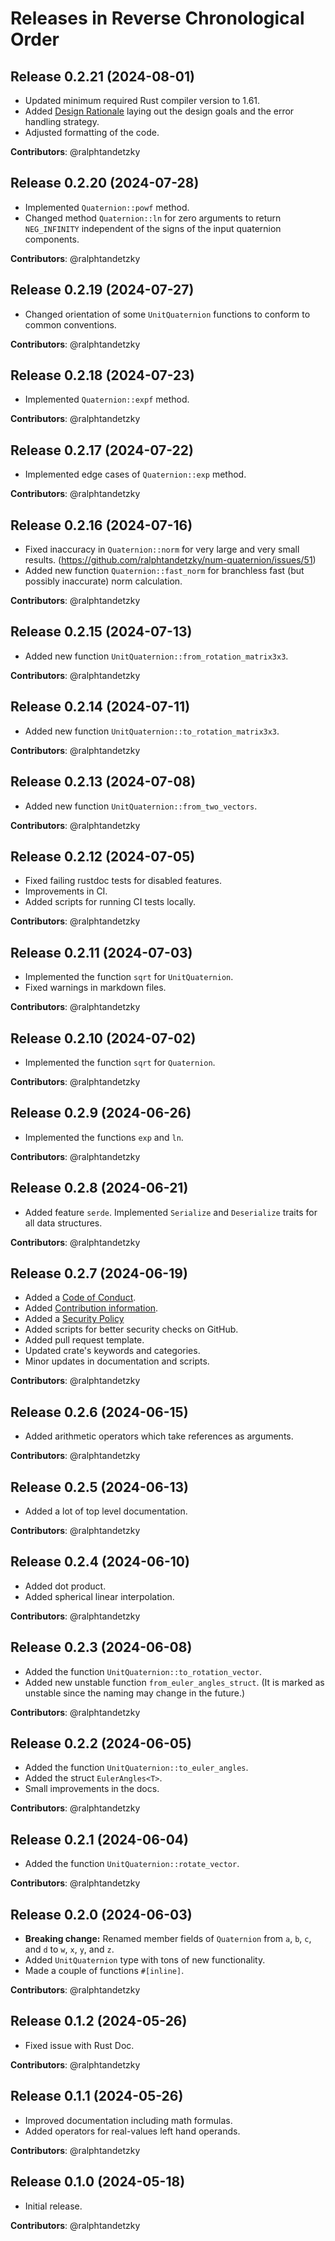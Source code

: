 # Releases in Reverse Chronological Order

## Release 0.2.21 (2024-08-01)

- Updated minimum required Rust compiler version to 1.61.
- Added [Design Rationale](DESIGN_RATIONALE.md) laying out the design goals and
  the error handling strategy.
- Adjusted formatting of the code.

**Contributors**: @ralphtandetzky

## Release 0.2.20 (2024-07-28)

- Implemented `Quaternion::powf` method.
- Changed method `Quaternion::ln` for zero arguments to return `NEG_INFINITY`
  independent of the signs of the input quaternion components.

**Contributors**: @ralphtandetzky

## Release 0.2.19 (2024-07-27)

- Changed orientation of some `UnitQuaternion` functions to conform to common conventions.

**Contributors**: @ralphtandetzky

## Release 0.2.18 (2024-07-23)

- Implemented `Quaternion::expf` method.

**Contributors**: @ralphtandetzky

## Release 0.2.17 (2024-07-22)

- Implemented edge cases of `Quaternion::exp` method.

**Contributors**: @ralphtandetzky

## Release 0.2.16 (2024-07-16)

- Fixed inaccuracy in `Quaternion::norm` for very large and very small results. (https://github.com/ralphtandetzky/num-quaternion/issues/51)
- Added new function `Quaternion::fast_norm` for branchless fast (but possibly inaccurate) norm calculation.

**Contributors**: @ralphtandetzky

## Release 0.2.15 (2024-07-13)

- Added new function `UnitQuaternion::from_rotation_matrix3x3`.

**Contributors**: @ralphtandetzky

## Release 0.2.14 (2024-07-11)

- Added new function `UnitQuaternion::to_rotation_matrix3x3`.

**Contributors**: @ralphtandetzky

## Release 0.2.13 (2024-07-08)

- Added new function `UnitQuaternion::from_two_vectors`.

**Contributors**: @ralphtandetzky

## Release 0.2.12 (2024-07-05)

- Fixed failing rustdoc tests for disabled features.
- Improvements in CI.
- Added scripts for running CI tests locally.

**Contributors**: @ralphtandetzky

## Release 0.2.11 (2024-07-03)

- Implemented the function `sqrt` for `UnitQuaternion`.
- Fixed warnings in markdown files.

**Contributors**: @ralphtandetzky

## Release 0.2.10 (2024-07-02)

- Implemented the function `sqrt` for `Quaternion`.

**Contributors**: @ralphtandetzky

## Release 0.2.9 (2024-06-26)

- Implemented the functions `exp` and `ln`.

**Contributors**: @ralphtandetzky

## Release 0.2.8 (2024-06-21)

- Added feature `serde`. Implemented `Serialize` and `Deserialize` traits for
  all data structures.

**Contributors**: @ralphtandetzky

## Release 0.2.7 (2024-06-19)

- Added a [Code of Conduct](CODE_OF_CONDUCT.md).
- Added [Contribution information](CONTRIBUTING.md).
- Added a [Security Policy](SECURITY.md)
- Added scripts for better security checks on GitHub.
- Added pull request template.
- Updated crate's keywords and categories.
- Minor updates in documentation and scripts.

**Contributors**: @ralphtandetzky

## Release 0.2.6 (2024-06-15)

- Added arithmetic operators which take references as arguments.

**Contributors**: @ralphtandetzky

## Release 0.2.5 (2024-06-13)

- Added a lot of top level documentation.

**Contributors**: @ralphtandetzky

## Release 0.2.4 (2024-06-10)

- Added dot product.
- Added spherical linear interpolation.

**Contributors**: @ralphtandetzky

## Release 0.2.3 (2024-06-08)

- Added the function `UnitQuaternion::to_rotation_vector`.
- Added new unstable function `from_euler_angles_struct`. (It is marked
  as unstable since the naming may change in the future.)

**Contributors**: @ralphtandetzky

## Release 0.2.2 (2024-06-05)

- Added the function `UnitQuaternion::to_euler_angles`.
- Added the struct `EulerAngles<T>`.
- Small improvements in the docs.

**Contributors**: @ralphtandetzky

## Release 0.2.1 (2024-06-04)

- Added the function `UnitQuaternion::rotate_vector`.

**Contributors**: @ralphtandetzky

## Release 0.2.0 (2024-06-03)

- **Breaking change:** Renamed member fields of `Quaternion` from `a`, `b`, `c`,
  and `d` to `w`, `x`, `y`, and `z`.
- Added `UnitQuaternion` type with tons of new functionality.
- Made a couple of functions `#[inline]`.

**Contributors**: @ralphtandetzky

## Release 0.1.2 (2024-05-26)

- Fixed issue with Rust Doc.

**Contributors**: @ralphtandetzky

## Release 0.1.1 (2024-05-26)

- Improved documentation including math formulas.
- Added operators for real-values left hand operands.

**Contributors**: @ralphtandetzky

## Release 0.1.0 (2024-05-18)

- Initial release.

**Contributors**: @ralphtandetzky
